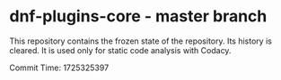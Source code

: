 # dnf-plugins-core - master branch

This repository contains the frozen state of the repository.
Its history is cleared. It is used only for static code
analysis with Codacy.

Commit Time: 1725325397
